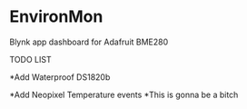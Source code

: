 # EnvironMon

Blynk app dashboard for Adafruit BME280

TODO LIST 

*Add Waterproof DS1820b


*Add Neopixel Temperature events
  *This is gonna be a bitch

